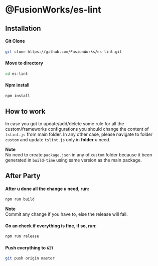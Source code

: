 # @FusionWorks/es-lint
  
## Installation

#### Git Clone
```sh
git clone https://github.com/FusionWorks/es-lint.git
```
#### Move to directory
```sh
cd es-lint
```
#### Npm install
```sh
npm install
```

## How to work
In case you got to update/add/delete some rule for all the custom/frameworks configurations you should change the content of `tslint.js` from main folder.
In any other case, please navigate to folder `custom` and update `tslint.js` only in **folder** u need.

**Note**  
No need to create `package.json` in any of `custom` folder because it been generated in `build-time` using same version as the main package.

## After Party
#### After u done all the change u need, run:
```sh
npm run build
```

**Note**  
Commit any change if you have to, else the release will fail.  
#### Go an check if everything is fine, if so, run:
```sh
npm run release
```

#### Push everything to `GIT`

```sh
git push origin master
```
